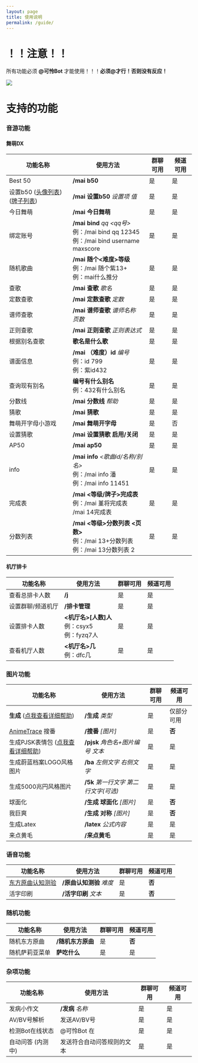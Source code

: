 ```yaml
---
layout: page
title: 使用说明
permalink: /guide/
---
```


# ！！注意！！
所有功能必须 **@可怜Bot** 才能使用！！！**必须@才行！否则没有反应！**

![](https://botdocs-1254441046.cos.ap-guangzhou.myqcloud.com/QR.png)

# 支持的功能

### 音游功能

#### 舞萌DX

| 功能名称                                                   | 使用方法                                                                                         | 群聊可用 | 频道可用 |
|--------------------------------------------------------|----------------------------------------------------------------------------------------------|------|------|
| Best 50                                                | **/mai b50**                                                                                 | 是    | 是    |
| 设置b50 ([头像列表](/maimai_icons)) ([牌子列表](/maimai_plates)) | **/mai 设置b50** *设置项* *值*                                                                     | 是    | 是    |
| 今日舞萌                                                   | **/mai 今日舞萌**                                                                                | 是    | 是    |
| 绑定账号                                                   | **/mai bind** *qq* *&lt;qq号&gt;* <br> 例：/mai bind qq 12345<br> 例：/mai bind username maxscore | 是    | 是    |
| 随机歌曲                                                   | **/mai 随个&lt;难度&gt;等级** <br>例：/mai 随个紫13+<br>例：mai什么推分                                       | 是    | 是    |
| 查歌                                                     | **/mai 查歌** *歌名*                                                                             | 是    | 是    |
| 定数查歌                                                   | **/mai 定数查歌** *定数*                                                                           | 是    | 是    |    
| 谱师查歌                                                   | **/mai 谱师查歌** *谱师名称* *页数*                                                                    | 是    | 是    |    
| 正则查歌                                                   | **/mai 正则查歌** *正则表达式*                                                                        | 是    | 是    |    
| 根据别名查歌                                                 | **歌名是什么歌**                                                                                   | 是    | 是    |
| 谱面信息                                                   | **/mai** **（难度）id** *编号*<br>  例：id 799<br> 例：紫id432                                          | 是    | 是    |
| 查询现有别名                                                 | **编号有什么别名**<br> 例：432有什么别名                                                                   | 是    | 是    |
| 分数线                                                    | **/mai** **分数线** *帮助*                                                                        | 是    | 是    |
| 猜歌                                                     | **/mai 猜歌**                                                                                  | 是    | 是    |
| 舞萌开字母小游戏                                               | **/mai 舞萌开字母**                                                                               | 是    | 否    |
| 设置猜歌                                                   | **/mai 设置猜歌 启用/关闭**                                                                          | 是    | 是    |
| AP50                                                   | **/mai ap50**                                                                                | 是    | 是    |
| info                                                   | **/mai info** *&lt;歌曲id/名称/别名&gt;* <br>例：/mai info 潘<br>例：/mai info 11451                    | 是    | 是    |
| 完成表                                                    | **/mai &lt;等级/牌子&gt;完成表**<br>例：/mai 堇将完成表<br>/mai 14完成表                                      | 是    | 是    |
| 分数列表                                                   | **/mai &lt;等级&gt;分数列表 &lt;页数&gt;**<br>例：/mai 13+分数列表<br>例：/mai 13分数列表 2                      | 是    | 是    |

#### 机厅排卡

| 功能名称      | 使用方法                                          | 群聊可用 | 频道可用 |
|-----------|-----------------------------------------------|------|------|
| 查看总排卡人数   | **/j**                                        | 是    | 是    |
| 设置群聊/频道机厅 | **/排卡管理**                                     | 是    | 是    |
| 设置排卡人数    | **&lt;机厅名&gt;[人数]人** <br>例：csyx5 <br>例：fyzq7人 | 是    | 是    |
| 查看机厅人数    | **&lt;机厅名&gt;几** <br>例：dfc几                   | 是    | 是    |

###  图片功能

| 功能名称                                   | 使用方法                      | 群聊可用 | 频道可用  |
|----------------------------------------|---------------------------|------|-------|
| **生成** ([点我查看详细帮助](/meme))             | **/生成** *类型*              | 是    | 仅部分可用 |
| [AnimeTrace](https://ai.animedb.cn) 搜番 | **/搜番** *[图片]*            | 是    | **否** |
| 生成PJSK表情包 ([点我查看详细帮助](/pjsk))          | **/pjsk** *角色名+图片编号* *文本* | 是    | 是     |
| 生成蔚蓝档案LOGO风格图片                         | **/ba** *左侧文字 右侧文字*       | 是    | 是     |
| 生成5000兆円风格图片                           | **/5k** *第一行文字 第二行文字(可选)* | 是    | 是     |
| 球面化                                    | **/生成 球面化** *[图片]*        | 是    | **否** |
| 我巨爽                                    | **/生成 对称** *[图片]*         | 是    | **否** |
| 生成Latex                                | **/latex** *公式内容*         | 是    | 是     |
| 来点黄毛                                   | **/来点黄毛**                 | 是    | 是     |

### 语音功能

| 功能名称                                  | 使用方法             | 群聊可用 | 频道可用  |
|---------------------------------------|------------------|------|-------|
| [东方原曲认知测验](https://cd.thwiki.cc/quiz) | **/原曲认知测验** *难度* | 是    | **否** |
| 活字印刷                                  | **/活字印刷** *文本*   | 是    | **否** |

### 随机功能

| 功能名称    | 使用方法        | 群聊可用 | 频道可用  |
|---------|-------------|------|-------|
| 随机东方原曲  | **/随机东方原曲** | 是    | **否** |
| 随机萨莉亚菜单 | **萨吃什么**    | 是    | 是     |

### 杂项功能

| 功能名称       | 使用方法          | 群聊可用 | 频道可用 |
|------------|---------------|------|------|
| 发病小作文      | **/发病** *名称*  | 是    | 是    |
| AV/BV号解析   | 发送AV/BV号      | 是    | 是    |
| 检测Bot在线状态  | @可怜Bot 在      | 是    | 是    |
| 自动问答 (内测中) | 发送符合自动问答规则的文本 | 是    | 是    |

